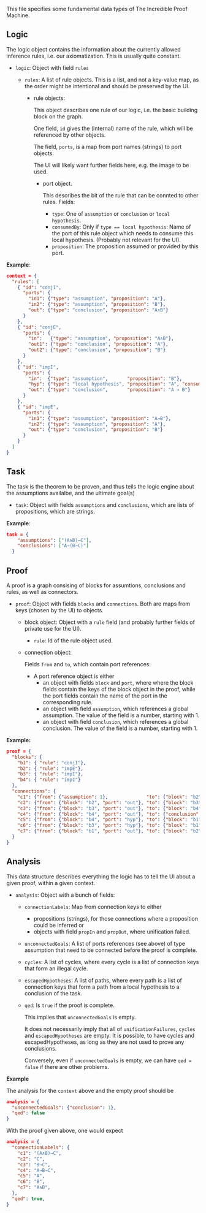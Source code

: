 This file specifies some fundamental data types of The Incredible Proof Machine.

Logic
-----

The logic object contains the information about the currently allowed inference
rules, i.e. our axiomatization. This is usually quite constant.

  * `logic`: Object with field `rules`

      * `rules`: A list of rule objects. This is a list, and not a key-value
        map, as the order might be intentional and should be preserved by the
        UI.

          * rule objects:

            This object describes one rule of our logic, i.e. the basic building
            block on the graph.

            One field, `id` gives the (internal) name of the rule, which will be
            referenced by other objects.

            The field, `ports`, is a map from port names (strings) to port objects.

            The UI will likely want further fields here, e.g. the image to be used.

              * port object.

                This describes the bit of the rule that can be connted to other rules.
                Fields:
                  * `type`:
                    One of `assumption` or `conclusion` or `local hypothesis`.
                  * `consumedBy`:
                    Only if `type == local hypothesis`: Name of the port of this rule
                    object which needs to consume this local hypothesis.
                    (Probably not relevant for the UI).
                  * `proposition`:
                    The proposition assumed or provided by this port.

**Example**:

```JSON
context = {
  "rules": [
    { "id": "conjI",
      "ports": {
        "in1": {"type": "assumption", "proposition": "A"},
        "in2": {"type": "assumption", "proposition": "B"},
        "out": {"type": "conclusion", "proposition": "A∧B"}
      }
    },
    { "id": "conjE",
      "ports": {
        "in":   {"type": "assumption", "proposition": "A∧B"},
        "out1": {"type": "conclusion", "proposition": "A"},
        "out2": {"type": "conclusion", "proposition": "B"}
      }
    },
    { "id": "impI",
      "ports": {
        "in":  {"type": "assumption",       "proposition": "B"},
        "hyp": {"type": "local hypothesis", "proposition": "A", "consumedBy": "in"},
        "out": {"type": "conclusion",       "proposition": "A → B"}
      }
    },
    { "id": "impE",
      "ports": {
        "in1": {"type": "assumption", "proposition": "A→B"},
        "in2": {"type": "assumption", "proposition": "A"},
        "out": {"type": "conclusion", "proposition": "B"}
      }
    }
  ]
}
```


Task
----

The task is the theorem to be proven, and thus tells the logic engine about the
assumptions availalbe, and the ultimate goal(s)

   * `task`: Object with fields `assumptions` and `conclusions`, which
     are lists of propositions, which are strings.


**Example**:

```JSON
task = {
    "assumptions": ["(A∧B)→C"],
    "conclusions": ["A→(B→C)"]
  }
```

Proof
-----

A proof is a graph consising of blocks for assumtions, conclusions and rules,
as well as connectors.

  * `proof`: Object with fields `blocks` and `connections`. Both are maps from
    keys (chosen by the UI) to objects.
      * block object: Object with a `rule` field (and probably further fields of private use for the UI).
          * `rule`: Id of the rule object used.
      * connection object:

        Fields `from` and `to`, which contain port references:

          * A port reference object is either
               * an object with fields `block` and `port`, where where the
                 block fields contain the keys of the block object in the
                 proof, while the port fields contain the name of the port in
                 the corresponding rule.
               * an object with field `assumption`, which references a global
                 assumption. The value of the field is a number, starting with
                 1.
               * an object with field `conclusion`, which references a global
                 conclusion. The value of the field is a number, starting with
                 1.

**Example:**

```JSON
proof = {
  "blocks": {
    "b1": { "rule": "conjI"},
    "b2": { "rule": "impE"},
    "b3": { "rule": "impI"},
    "b4": { "rule": "impI"}
  },
  "connections": {
    "c1": {"from": {"assumption": 1},              "to": {"block": "b2", "port": "in1"}},
    "c2": {"from": {"block": "b2", "port": "out"}, "to": {"block": "b3", "port": "in"}},
    "c3": {"from": {"block": "b3", "port": "out"}, "to": {"block": "b4", "port": "in"}},
    "c4": {"from": {"block": "b4", "port": "out"}, "to": {"conclusion": 1}},
    "c5": {"from": {"block": "b4", "port": "hyp"}, "to": {"block": "b1", "port": "in1"}},
    "c6": {"from": {"block": "b3", "port": "hyp"}, "to": {"block": "b1", "port": "in2"}},
    "c7": {"from": {"block": "b1", "port": "out"}, "to": {"block": "b2", "port": "in2"}}
  }
}

```

Analysis
--------

This data structure describes everything the logic has to tell the UI about a given proof, within a given context.

  * `analysis`: Object with a bunch of fields:

      * `connectionLabels`: Map from connection keys to either
          - propositions (strings), for those connections where a proposition could be inferred or
          - objects with field `propIn` and `propOut`, where unification failed.
      * `unconnectedGoals`: A list of ports references (see above) of type
        assumption that need to be connected before the proof is complete.
      * `cycles`: A list of cycles, where every cycle is a list of connection
        keys that form an illegal cycle.
      * `escapedHypotheses`: A list of paths, where every path is a list of connection
        keys that form a path from a local hypothesis to a conclusion of the task.
      * `qed`: Is `true` if the proof is complete.

        This implies that `unconnectedGoals` is empty.

        It does not necessarily imply that all of `unificationFailures`,
        `cycles` and `escapedHypotheses` are empty: It is possible, to have
        cycles and escapedHypotheses, as long as they are not used to prove any
        conclusions.

        Conversely, even if `unconnectedGoals` is empty, we can have `qed = false`
        if there are other problems.

**Example**

The analysis for the `context` above and the empty proof should be

```JSON
analysis = {
  "unconnectedGoals": {"conclusion": 1},
  "qed": false
}
```

With the proof given above, one would expect

```JSON
analysis = {
  "connectionLabels": {
    "c1": "(A∧B)→C",
    "c2": "C",
    "c3": "B→C",
    "c4": "A→B→C",
    "c5": "A",
    "c6": "B",
    "c7": "A∧B",
  },
  "qed": true,
}
```


